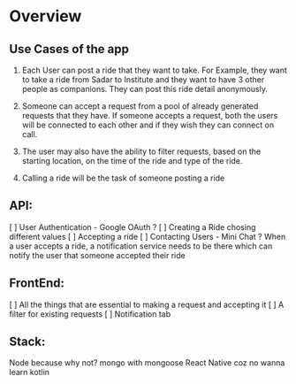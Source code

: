 # Overview 

## Use Cases of the app

1. Each User can post a ride that they want to take. For Example, they want to take a ride from Sadar to Institute 
and they want to have 3 other people as companions. 
They can post this ride detail anonymously. 

2. Someone can accept a request from a pool of already generated requests that they have. 
If someone accepts a request, both the users will be connected to each other and if they wish they can connect on call. 

3. The user may also have the ability to filter requests, based on the starting location, on the time of the ride and type of the ride. 

4. Calling a ride will be the task of someone posting a ride 

## API: 

[ ] User Authentication - Google OAuth ? 
[ ] Creating a Ride chosing different values
[ ] Accepting a ride 
[ ] Contacting Users - Mini Chat ? 
    When a user accepts a ride, a notification service needs to be there which can notify the user that someone accepted their ride 

## FrontEnd: 

[ ] All the things that are essential to making a request and accepting it
[ ] A filter for existing requests 
[ ] Notification tab

## Stack:

Node because why not? 
mongo with mongoose 
React Native coz no wanna learn kotlin 

